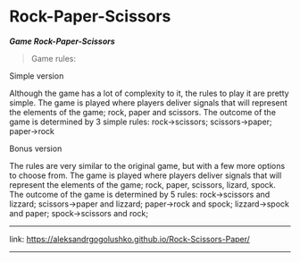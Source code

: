  # Rock-Paper-Scissors 
 ***Game Rock-Paper-Scissors***

>Game rules:

  Simple version

   Although the game has a lot of complexity to it, the rules to
  play it are pretty simple. The game is played where players
  deliver signals that will represent the elements of the game;
  rock, paper and scissors. The outcome of the game is determined
  by 3 simple rules: rock->scissors; scissors->paper; paper->rock

  Bonus version

   The rules are very similar to the original game, but with a few
  more options to choose from. The game is played where players
  deliver signals that will represent the elements of the game;
  rock, paper, scissors, lizard, spock. The outcome of the game is
  determined by 5 rules: rock->scissors and lizzard; scissors->paper and lizzard;
   paper->rock and spock; lizzard->spock and paper; spock->scissors and rock;

 ___________________________________________________________________
 
 link: https://aleksandrgogolushko.github.io/Rock-Scissors-Paper/

____________________________________________________________________
 
